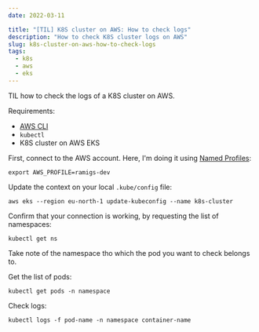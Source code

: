 ```yaml
---
date: 2022-03-11

title: "[TIL] K8S cluster on AWS: How to check logs"
description: "How to check K8S cluster logs on AWS"
slug: k8s-cluster-on-aws-how-to-check-logs
tags:
  - k8s
  - aws
  - eks
---
```


TIL how to check the logs of a K8S cluster on AWS.

Requirements:

- [AWS CLI](https://docs.aws.amazon.com/cli/latest/userguide/getting-started-install.html)
- `kubectl`
- K8S cluster on AWS EKS

First, connect to the AWS account. Here, I'm doing it using [Named
Profiles](https://docs.aws.amazon.com/cli/latest/userguide/cli-configure-profiles.html):

```shell
export AWS_PROFILE=ramigs-dev
```

Update the context on your local `.kube/config` file:

```shell
aws eks --region eu-north-1 update-kubeconfig --name k8s-cluster
```

Confirm that your connection is working, by requesting the list of namespaces:

```shell
kubectl get ns
```

Take note of the namespace tho which the pod you want to check belongs to.

Get the list of pods:

```shell
kubectl get pods -n namespace
```

Check logs:

```shell
kubectl logs -f pod-name -n namespace container-name
```

